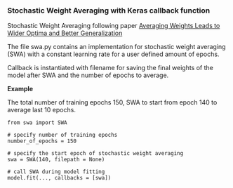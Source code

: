### Stochastic Weight Averaging with Keras callback function

Stochastic Weight Averaging following paper [Averaging Weights Leads to Wider Optima and Better Generalization
](https://arxiv.org/abs/1803.05407)

The file swa.py contains an implementation for stochastic weight averaging (SWA) with a constant learning rate for a user defined amount of epochs.

Callback is instantiated with filename for saving the final weights of the model after SWA and the number of epochs to average.

<b>Example</b>

The total number of training epochs 150, SWA to start from epoch 140 to average last 10 epochs.

```
from swa import SWA

# specify number of training epochs
number_of_epochs = 150

# specify the start epoch of stochastic weight averaging
swa = SWA(140, filepath = None)

# call SWA during model fitting
model.fit(..., callbacks = [swa])
```

